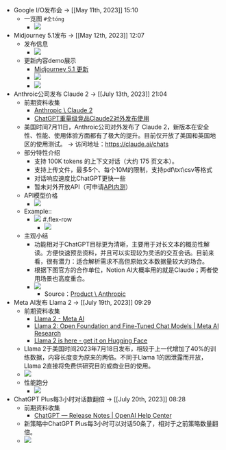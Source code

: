 - Google I/O发布会 -> [[May 11th, 2023]] 15:10
    - 一览图 `#仝tóng`
        - ![](https://firebasestorage.googleapis.com/v0/b/firescript-577a2.appspot.com/o/imgs%2Fapp%2FInsightSphere%2FysfvNlzgxq.png?alt=media&token=61de5c68-86a9-4e1c-9965-723236e1d802)
- Midjourney 5.1发布 -> [[May 12th, 2023]] 12:07
    - 发布信息
        - ![](https://firebasestorage.googleapis.com/v0/b/firescript-577a2.appspot.com/o/imgs%2Fapp%2FInsightSphere%2F6VFpSQfsr0.png?alt=media&token=6374671e-2152-4a4b-8b9d-943e8b716a39)
    - 更新内容demo展示
        - [Midjourney 5.1 更新](https://mp.weixin.qq.com/s/wxX-R6VAL3W8zEF74gVGBg)
        - ![](https://firebasestorage.googleapis.com/v0/b/firescript-577a2.appspot.com/o/imgs%2Fapp%2FInsightSphere%2FZDaDojiGev.png?alt=media&token=078ac84c-a479-413c-b6b0-ca692cc6af19)
        - ![](https://firebasestorage.googleapis.com/v0/b/firescript-577a2.appspot.com/o/imgs%2Fapp%2FInsightSphere%2FxaPdsTQXPc.png?alt=media&token=6e40a336-c872-49de-b2f1-d940009603a6)
- Anthroic公司发布 Claude 2 -> [[July 13th, 2023]] 21:04
    - 前期资料收集
        - [Anthropic \ Claude 2](https://www.anthropic.com/index/claude-2)
        - [ChatGPT重量级竞品Claude2对外发布使用](https://mp.weixin.qq.com/s/BMSkfATF4Q01dsuic9c7TA)
    - 美国时间7月11日，Anthroic公司对外发布了 Claude 2，新版本在安全性、性能、使用体验方面都有了极大的提升。目前仅开放了美国和英国地区的使用测试。 -> 访问地址：https://claude.ai/chats
    - 部分特性介绍
        - 支持 100K tokens 的上下文对话（大约 175 页文本）。
        - 支持上传文件，最多5个、每个10M的限制，支持pdf\txt\csv等格式
        - 对话响应速度比ChatGPT更快一些
        - 暂未对外开放API（可申请[API内测](https://www.anthropic.com/product)）
    - API模型价格
        - ![](https://firebasestorage.googleapis.com/v0/b/firescript-577a2.appspot.com/o/imgs%2Fapp%2FInsightSphere%2Fc7OvIX6_J2.png?alt=media&token=3128f8fe-4bc4-456e-b70e-97570697fbeb)
    - Example::
        - ![](https://firebasestorage.googleapis.com/v0/b/firescript-577a2.appspot.com/o/imgs%2Fapp%2FInsightSphere%2FZrxmIz7giF.png?alt=media&token=f61dd360-ed23-488e-ae4b-c4baf92faca9)
#.flex-row
            - ![](https://firebasestorage.googleapis.com/v0/b/firescript-577a2.appspot.com/o/imgs%2Fapp%2FInsightSphere%2FBrsDj5bObf.png?alt=media&token=1fea29eb-a75d-4e9d-b14e-9bdef711a4c5)
    - 主观小结
        - 功能相对于ChatGPT目标更为清晰，主要用于对长文本的概览性解读。方便快速预览资料，并且可以实现较为灵活的交互会话。目前来看，很有潜力：适合解析需求不高但原始文本数据量较大的场合。
        - 根据下图官方的合作单位，Notion AI大概率用的就是Claude；两者使用场景也高度重合。
        - ![](https://firebasestorage.googleapis.com/v0/b/firescript-577a2.appspot.com/o/imgs%2Fapp%2FInsightSphere%2FqAPzwTQmdQ.png?alt=media&token=d4d37820-3f32-4d72-8be7-d71ce8862b8d)
            - Source：[Product \ Anthropic](https://www.anthropic.com/product)
- Meta AI发布 Llama 2 -> [[July 19th, 2023]] 09:29
    - 前期资料收集
        - [Llama 2 - Meta AI](https://ai.meta.com/llama/)
        - [Llama 2: Open Foundation and Fine-Tuned Chat Models | Meta AI Research](https://ai.meta.com/research/publications/llama-2-open-foundation-and-fine-tuned-chat-models/)
        - [Llama 2 is here - get it on Hugging Face](https://huggingface.co/blog/llama2)
    - Llama 2于美国时间2023年7月18日发布，相较于上一代增加了40%的训练数据，内容长度变为原来的两倍。不同于Llama 1的因泄露而开放，Llama 2直接将免费供研究目的或商业目的使用。
    - ![](https://firebasestorage.googleapis.com/v0/b/firescript-577a2.appspot.com/o/imgs%2Fapp%2FInsightSphere%2FUKVGU__tYa.png?alt=media&token=dad2355d-b75c-4447-b961-80cdc8ab3ba5)
    - 性能跑分
        - ![](https://firebasestorage.googleapis.com/v0/b/firescript-577a2.appspot.com/o/imgs%2Fapp%2FInsightSphere%2FtCpA61OTBR.png?alt=media&token=1d24f0a7-42a5-4b19-9ed2-3202196aab1a)
- ChatGPT Plus每3小时对话数翻倍 -> [[July 20th, 2023]] 08:28
    - 前期资料收集
        - [ChatGPT — Release Notes | OpenAI Help Center](https://help.openai.com/en/articles/6825453-chatgpt-release-notes)
    - 新策略中ChatGPT Plus每3小时可以对话50条了，相对于之前策略数量翻倍。
    - ![](https://firebasestorage.googleapis.com/v0/b/firescript-577a2.appspot.com/o/imgs%2Fapp%2FInsightSphere%2FDl8vQCoH4d.png?alt=media&token=cfaed090-a59d-4b3e-b7be-3b6c056b0f27)
